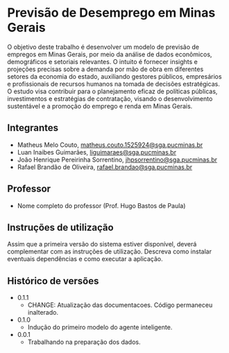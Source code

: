 # Previsão de Desemprego em Minas Gerais 

O objetivo deste trabalho é desenvolver um modelo de previsão de empregos em Minas Gerais, por meio da análise de dados econômicos, demográficos e setoriais relevantes. O intuito é fornecer insights e projeções precisas sobre a demanda por mão de obra em diferentes setores da economia do estado, auxiliando gestores públicos, empresários e profissionais de recursos humanos na tomada de decisões estratégicas. O estudo visa contribuir para o planejamento eficaz de políticas públicas, investimentos e estratégias de contratação, visando o desenvolvimento sustentável e a promoção do emprego e renda em Minas Gerais.

## Integrantes

* Matheus Melo Couto, matheus.couto.1525924@sga.pucminas.br
* Luan Inaibes Guimarães, liguimaraes@sga.pucminas.br
* João Henrique Pereirinha Sorrentino, jhpsorrentino@sga.pucminas.br
* Rafael Brandão de Oliveira, rafael.brandao@sga.pucminas.br  

## Professor

* Nome completo do professor (Prof. Hugo Bastos de Paula)

## Instruções de utilização

Assim que a primeira versão do sistema estiver disponível, deverá complementar com as instruções de utilização. Descreva como instalar eventuais dependências e como executar a aplicação.

## Histórico de versões

* 0.1.1
    * CHANGE: Atualização das documentacoes. Código permaneceu inalterado.
* 0.1.0
    * Indução do primeiro modelo do agente inteligente.
* 0.0.1
    * Trabalhando na preparação dos dados.

